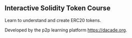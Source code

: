## Interactive Solidity Token Course

Learn to understand and create ERC20 tokens.

Developed by the p2p learning platform https://dacade.org.
